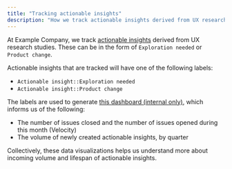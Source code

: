 ```yaml
---
title: "Tracking actionable insights"
description: "How we track actionable insights derived from UX research studies."
---
```


At Example Company, we track [actionable insights](/handbook/product/ux/ux-research/research-insights/) derived from UX research studies. These can be in the form of `Exploration needed` or `Product change`.

Actionable insights that are tracked will have one of the following labels:

- `Actionable insight::Exploration needed`
- `Actionable insight::Product change`

The labels are used to generate [this dashboard (internal only)](https://app.periscopedata.com/app/example_company/1043584/Public-Actionable-Insights), which informs us of the following:

- The number of issues closed and the number of issues opened during this month (Velocity)
- The volume of newly created actionable insights, by quarter

Collectively, these data visualizations helps us understand more about incoming volume and lifespan of actionable insights.
